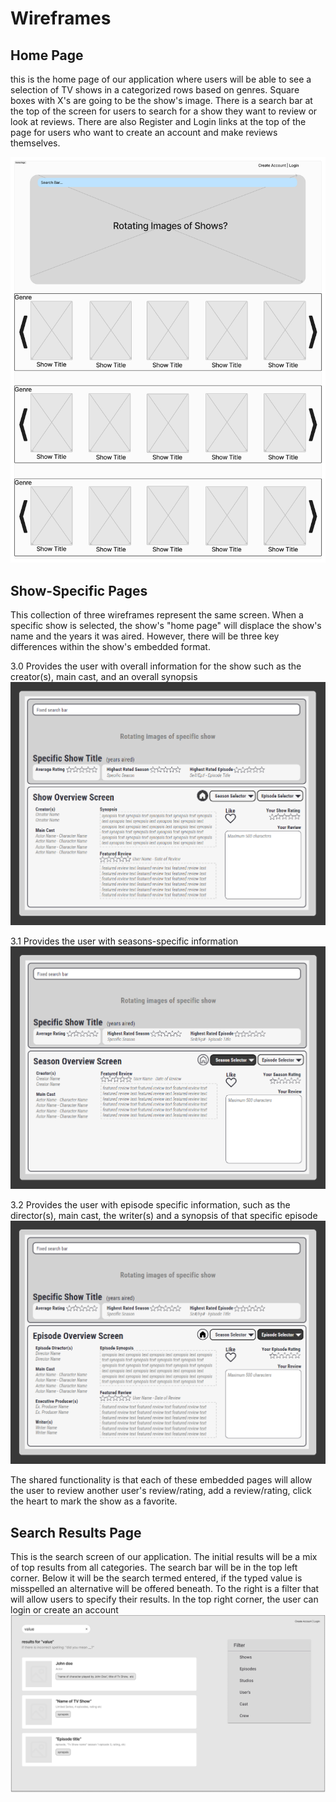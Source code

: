 # Wireframes

## Home Page

this is the home page of our application where users will be able to see a selection of TV shows in a categorized rows based on genres. Square boxes with
X's are going to be the show's image. There is a search bar at the top of the screen for users to search for a show they want to review or look at reviews. 
There are also Register and Login links at the top of the page for users who want to create an account and make reviews themselves.

![Wireframe 1](./HomePage.png)

## Show-Specific Pages

This collection of three wireframes represent the same screen. When a specific show is selected, the show's "home page" will displace the show's name and the
years it was aired. However, there will be three key differences within the show's embedded format.

3.0 Provides the user with overall information for the show such as the creator(s), main cast, and an overall synopsis
![Wireframe 2](./Show-SpecificWireframe_OverallShowSummary_v3.0.png)

3.1 Provides the user with seasons-specific information
![Wireframe 4](./Show-SpecificWireframe_OverallShowSummary_v3.1.png)

3.2 Provides the user with episode specific information, such as the director(s), main cast, the writer(s) and a synopsis of that specific episode
![Wireframe 5](./Show-SpecificWireframe_OverallShowSummary_v3.2.png)

The shared functionality is that each of these embedded pages will allow the user to review another user's review/rating, add a review/rating, click the 
heart to mark the show as a favorite.







## Search Results Page

This is the search screen of our application. The initial results will be a mix of top results from all categories. The search bar will be in the top left corner. Below it will be the search termed entered, if the typed value is misspelled an alternative will be offered beneath. To the right is a filter that will allow users to specify their results. In the top right corner, the user can login or create an account
![Wireframe 6](./Search_screen_v1.png)
